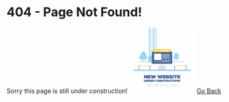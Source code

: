 # 404 - Page Not Found!
Sorry this page is still under construction!
![404 animation](underConstruction.gif)
[Go Back](README.md)
